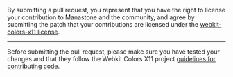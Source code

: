 By submitting a pull request, you represent that you have the right to license
your contribution to Manastone and the community, and agree by submitting the patch
that your contributions are licensed under the [webkit-colors-x11 license](https://github.com/minedelve/webkit-colors-X11/blob/main/LICENSE.md).

---

Before submitting the pull request, please make sure you have tested your
changes and that they follow the Webkit Colors X11 project [guidelines for contributing code](https://github.com/minedelve/webkit-colors-X11/blob/main/CODE_OF_CONDUCT.md).
